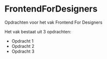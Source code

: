 # FrontendForDesigners
Opdrachten voor het vak Frontend For Designers

Het vak bestaat uit 3 opdrachten:
- Opdracht 1
- Opdracht 2
- Opdracht 3
